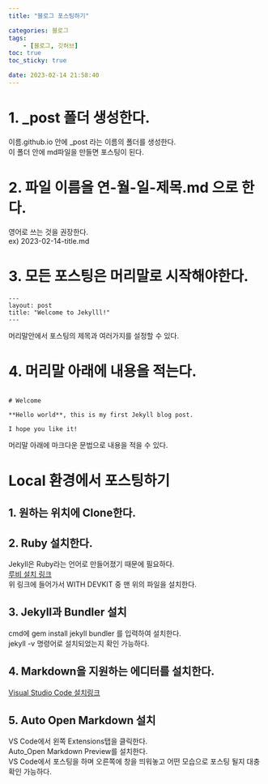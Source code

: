 ```yaml
---
title: "블로그 포스팅하기"

categories: 블로그
tags:
    - [블로그, 깃허브]
toc: true
toc_sticky: true

date: 2023-02-14 21:58:40
---
```


# 1. _post 폴더 생성한다.  

이름.github.io 안에 _post 라는 이름의 폴더를 생성한다.\
이 폴더 안에 md파일을 만들면 포스팅이 된다.

# 2. 파일 이름을 연-월-일-제목.md 으로 한다.

영어로 쓰는 것을 권장한다.\
ex) 2023-02-14-title.md

# 3. 모든 포스팅은 머리말로 시작해야한다.

```
---  
layout: post  
title: "Welcome to Jekylll!"
---
```   
머리말안에서 포스팅의 제목과 여러가지를 설정할 수 있다.

# 4. 머리말 아래에 내용을 적는다.

```

# Welcome

**Hello world**, this is my first Jekyll blog post.

I hope you like it!

```
머리말 아래에 마크다운 문법으로 내용을 적을 수 있다.

# Local 환경에서 포스팅하기
## 1. 원하는 위치에 Clone한다.
## 2. Ruby 설치한다.
Jekyll은 Ruby라는 언어로 만들어졌기 때문에 필요하다.\
[루비 설치 링크](https://rubyinstaller.org/downloads/)\
위 링크에 들어가서 WITH DEVKIT 중 맨 위의 파일을 설치한다.
## 3. Jekyll과 Bundler 설치
cmd에 gem install jekyll bundler 를 입력하여 설치한다.\
jekyll -v 명령어로 설치되었는지 확인 가능하다.
## 4. Markdown을 지원하는 에디터를 설치한다.
[Visual Studio Code 설치링크](https://code.visualstudio.com/)
## 5. Auto Open Markdown 설치
VS Code에서 왼쪽 Extensions탭을 클릭한다.\
Auto_Open Markdown Preview를 설치한다.\
VS Code에서 포스팅을 하며 오른쪽에 창을 띄워놓고 어떤 모습으로 포스팅 될지 대충 확인 가능하다.